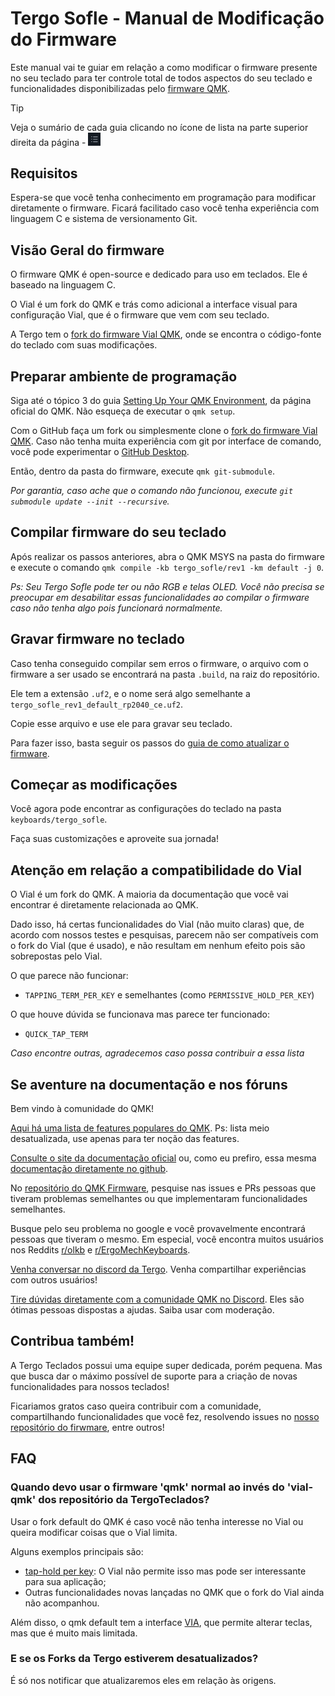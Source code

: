 # Tergo Sofle - Manual de Modificação do Firmware

Este manual vai te guiar em relação a como modificar o firmware presente no seu teclado para ter controle total de todos aspectos do seu teclado e funcionalidades disponibilizadas pelo [firmware QMK](https://docs.qmk.fm/#/).

> [!TIP]
>
> Veja o sumário de cada guia clicando no ícone de lista na parte superior direita da página - <img src="../../imagens/icone-sumario.png" alt="Exemplo Cabos" width="20">

## Requisitos

Espera-se que você tenha conhecimento em programação para modificar diretamente o firmware. Ficará facilitado caso você tenha experiência com linguagem C e sistema de versionamento Git.

## Visão Geral do firmware

O firmware QMK é open-source e dedicado para uso em teclados. Ele é baseado na linguagem C.

O Vial é um fork do QMK e trás como adicional a interface visual para configuração Vial, que é o firmware que vem com seu teclado.

A Tergo tem o [fork do firmware Vial QMK](https://github.com/TergoTeclados/vial-qmk-firmware), onde se encontra o código-fonte do teclado com suas modificações.

## Preparar ambiente de programação

Siga até o tópico 3 do guia [Setting Up Your QMK Environment](https://docs.qmk.fm/#/newbs_getting_started), da página oficial do QMK. Não esqueça de executar o `qmk setup`.

Com o GitHub faça um fork ou simplesmente clone o [fork do firmware Vial QMK](https://github.com/TergoTeclados/vial-qmk-firmware). Caso não tenha muita experiência com git por interface de comando, você pode experimentar o [GitHub Desktop](https://desktop.github.com/).

Então, dentro da pasta do firmware, execute `qmk git-submodule`. 

_Por garantia, caso ache que o comando não funcionou, execute `git submodule update --init --recursive`._

## Compilar firmware do seu teclado

Após realizar os passos anteriores, abra o QMK MSYS na pasta do firmware e execute o comando `qmk compile -kb tergo_sofle/rev1 -km default -j 0`.

_Ps: Seu Tergo Sofle pode ter ou não RGB e telas OLED. Você não precisa se preocupar em desabilitar essas funcionalidades ao compilar o firmware caso não tenha algo pois funcionará normalmente._

## Gravar firmware no teclado

Caso tenha conseguido compilar sem erros o firmware, o arquivo com o firmware a ser usado se encontrará na pasta `.build`, na raiz do repositório.

Ele tem a extensão `.uf2`, e o nome será algo semelhante a `tergo_sofle_rev1_default_rp2040_ce.uf2`.

Copie esse arquivo e use ele para gravar seu teclado.

Para fazer isso, basta seguir os passos do [guia de como atualizar o firmware](./COMO_ATUALIZAR_FIRMWARE.md).

## Começar as modificações

Você agora pode encontrar as configurações do teclado na pasta `keyboards/tergo_sofle`.

Faça suas customizações e aproveite sua jornada!

## Atenção em relação a compatibilidade do Vial

O Vial é um fork do QMK. A maioria da documentação que você vai encontrar é diretamente relacionada ao QMK.

Dado isso, há certas funcionalidades do Vial (não muito claras) que, de acordo com nossos testes e pesquisas, parecem não ser compatíveis com o fork do Vial (que é usado), e não resultam em nenhum efeito pois são sobrepostas pelo Vial.

O que parece não funcionar:

- `TAPPING_TERM_PER_KEY` e semelhantes (como `PERMISSIVE_HOLD_PER_KEY`)

O que houve dúvida se funcionava mas parece ter funcionado:

- `QUICK_TAP_TERM`

_Caso encontre outras, agradecemos caso possa contribuir a essa lista_

## Se aventure na documentação e nos fóruns

Bem vindo à comunidade do QMK!

[Aqui há uma lista de features populares do QMK](https://github.com/samhocevar-forks/qmk-firmware/blob/master/docs/features.md). Ps: lista meio desatualizada, use apenas para ter noção das features.

[Consulte o site da documentação oficial](https://docs.qmk.fm/#/) ou, como eu prefiro, essa mesma [documentação diretamente no github](https://github.com/qmk/qmk_firmware).

No [repositório do QMK Firmware](https://github.com/qmk/qmk_firmware), pesquise nas issues e PRs pessoas que tiveram problemas semelhantes ou que implementaram funcionalidades semelhantes. 

Busque pelo seu problema no google e você provavelmente encontrará pessoas que tiveram o mesmo. Em especial, você encontra muitos usuários nos Reddits [r/olkb](https://www.reddit.com/r/olkb/) e [r/ErgoMechKeyboards](https://www.reddit.com/r/ErgoMechKeyboards/).

[Venha conversar no discord da Tergo](https://discord.gg/uJwf5hnurs). Venha compartilhar experiências com outros usuários!

[Tire dúvidas diretamente com a comunidade QMK no Discord](https://discord.com/invite/qmk). Eles são ótimas pessoas dispostas a ajudas. Saiba usar com moderação.

## Contribua também!

A Tergo Teclados possui uma equipe super dedicada, porém pequena. Mas que busca dar o máximo possível de suporte para a criação de novas funcionalidades para nossos teclados!

Ficariamos gratos caso queira contribuir com a comunidade, compartilhando funcionalidades que você fez, resolvendo issues no [nosso repositório do firwmare](https://github.com/TergoTeclados/vial-qmk-firmware), entre outros!

## FAQ

### Quando devo usar o firmware 'qmk' normal ao invés do 'vial-qmk' dos repositório da TergoTeclados?

Usar o fork default do QMK é caso você não tenha interesse no Vial ou queira modificar coisas que o Vial limita.

Alguns exemplos principais são:
- [tap-hold per key](https://github.com/qmk/qmk_firmware/blob/master/docs/tap_hold.md): O Vial não permite isso mas pode ser interessante para sua aplicação;
- Outras funcionalidades novas lançadas no QMK que o fork do Vial ainda não acompanhou.

Além disso, o qmk default tem a interface [VIA](https://www.caniusevia.com/), que permite alterar teclas, mas que é muito mais limitada.

### E se os Forks da Tergo estiverem desatualizados?

É só nos notificar que atualizaremos eles em relação às origens.

